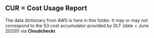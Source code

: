## CUR = Cost Usage Report

The data dictionary from AWS is here in this folder. It may or may not correspond to the S3 cost accumulator provided by DLT (date = June 2020)) via **Cloudcheckr**.
